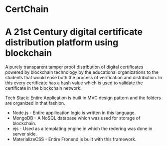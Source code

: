 # CertChain
<h1>A 21st Century digital certificate distribution platform using blockchain</h1>

A purely transparent tamper proof distribution of digital certificates powered by blockchain technology by the educational organizations to the students that would ease both the process of verification and distribution. 
In this every certificate has a hash value which is used to validate the certificate in the blockchain network. 

Tech Stack:
Entire Application is built in MVC design pattern and the folders are organized in that fashion.
<ul>
  <li>Node.js - Entire appilication logic is written in this language.</li>
  <li>MongoDB - A NoSQL database which was used for storage of blockchain.</li>
  <li>ejs -  Used as a templating engine in which the redering was done in server side.</li>
<li>MaterializeCSS - Entire Fronend is built with this framework.</li>
</ul>


